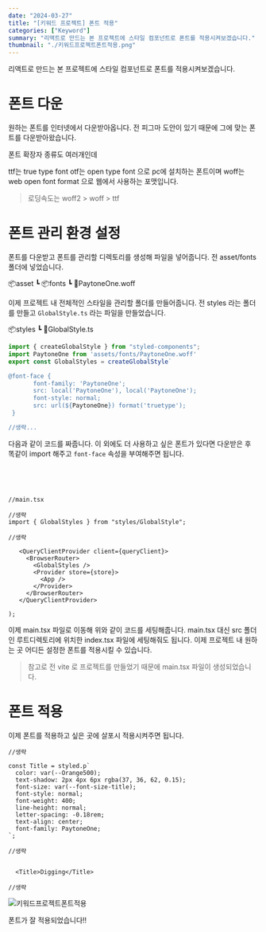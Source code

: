 ```yaml
---
date: "2024-03-27"
title: "[키워드 프로젝트] 폰트 적용"
categories: ["Keyword"]
summary: "리액트로 만드는 본 프로젝트에 스타일 컴포넌트로 폰트를 적용시켜보겠습니다."
thumbnail: "./키워드프로젝트폰트적용.png"
---
```


리액트로 만드는 본 프로젝트에 스타일 컴포넌트로 폰트를 적용시켜보겠습니다.

# 폰트 다운

원하는 폰트를 인터넷에서 다운받아옵니다. 전 피그마 도안이 있기 때문에 그에 맞는 폰트를 다운받아왔습니다.

폰트 확장자 종류도 여러개인데

ttf는 true type font otf는 open type font 으로 pc에 설치하는 폰트이며 woff는 web open font format 으로 웹에서 사용하는 포맷입니다.

> 로딩속도는 woff2 > woff > ttf

# 폰트 관리 환경 설정

폰트를 다운받고 폰트를 관리할 디렉토리를 생성해 파일을 넣어줍니다.
전 asset/fonts 폴더에 넣었습니다.

📦asset
┗ 📦fonts
  ┗ 📜PaytoneOne.woff

이제 프로젝트 내 전체적인 스타일을 관리할 폴더를 만들어줍니다. 전 styles 라는 폴더를 만들고
`GlobalStyle.ts` 라는 파일을 만들었습니다.

📦styles
┗ 📜GlobalStyle.ts

```ts
import { createGlobalStyle } from "styled-components";
import PaytoneOne from 'assets/fonts/PaytoneOne.woff'
export const GlobalStyles = createGlobalStyle`

@font-face {
       font-family: 'PaytoneOne';
       src: local('PaytoneOne'), local('PaytoneOne');
       font-style: normal;
       src: url(${PaytoneOne}) format('truetype');
 }

//생략...

```

다음과 같이 코드를 짜줍니다.
이 외에도 더 사용하고 싶은 폰트가 있다면 다운받은 후 똑같이 import 해주고 `font-face` 속성을 부여해주면 됩니다.

 <br>
 <br>
 
 
 ```tsx

//main.tsx

//생략
import { GlobalStyles } from "styles/GlobalStyle";

//생략

    <QueryClientProvider client={queryClient}>
      <BrowserRouter>
        <GlobalStyles />
        <Provider store={store}>
          <App />
        </Provider>
      </BrowserRouter>
    </QueryClientProvider>

);

````


이제 main.tsx 파일로 이동해 위와 같이 코드를 세팅해줍니다. main.tsx 대신 src 폴더인 루트디렉토리에 위치한 index.tsx 파일에 세팅해줘도 됩니다.
이제 프로젝트 내 원하는 곳 어디든 설정한 폰트를 적용시킬 수 있습니다.

> 참고로 전 vite 로 프로젝트를 만들었기 때문에 main.tsx 파일이 생성되었습니다.


# 폰트 적용

이제 폰트를 적용하고 싶은 곳에 살포시 적용시켜주면 됩니다.


```tsx
//생략

const Title = styled.p`
  color: var(--Orange500);
  text-shadow: 2px 4px 6px rgba(37, 36, 62, 0.15);
  font-size: var(--font-size-title);
  font-style: normal;
  font-weight: 400;
  line-height: normal;
  letter-spacing: -0.18rem;
  text-align: center;
  font-family: PaytoneOne;
`;

//생략


  <Title>Digging</Title>

//생략

````

![키워드프로젝트폰트적용](키워드프로젝트폰트적용.png)

폰트가 잘 적용되었습니다!!
